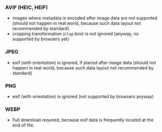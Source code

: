 ### AVIF (HEIC, HEIF)

 - images where metadata is encoded after image data are not supported (should
   not happen in real world, because such data layout not recommended by standard)
 - cropping transformation (`clap` box) is not ignored (anyway, no supported
   by browsers yet)


### JPEG

 - exif (with orientation) is ignored, if placed after image data (should not
   happen in real world, because such data layout not recommended by standard)


### PNG

 - exif (with orientation) is ignored (not supported by browsers anyway)


### WEBP

 - Full download required, because exif data is frequently located at the end
   of file.
